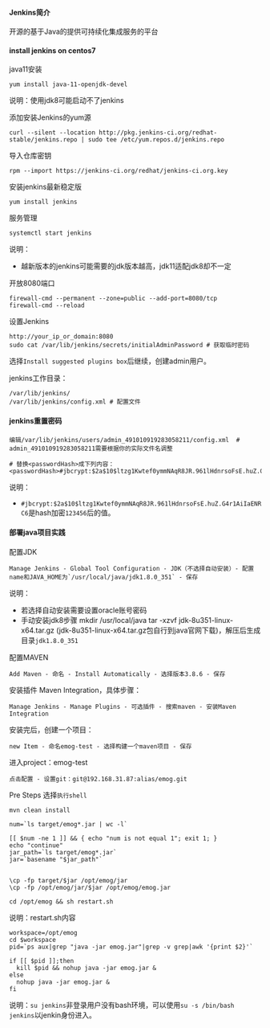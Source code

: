 #### Jenkins简介
开源的基于Java的提供可持续化集成服务的平台

#### install jenkins on centos7
java11安装
```
yum install java-11-openjdk-devel
```
说明：使用jdk8可能启动不了jenkins

添加安装Jenkins的yum源
```
curl --silent --location http://pkg.jenkins-ci.org/redhat-stable/jenkins.repo | sudo tee /etc/yum.repos.d/jenkins.repo
```

导入仓库密钥
```
rpm --import https://jenkins-ci.org/redhat/jenkins-ci.org.key
```

安装jenkins最新稳定版
```
yum install jenkins
```

服务管理
```
systemctl start jenkins
```
说明：
- 越新版本的jenkins可能需要的jdk版本越高，jdk11适配jdk8却不一定

开放8080端口
```
firewall-cmd --permanent --zone=public --add-port=8080/tcp
firewall-cmd --reload
```

设置Jenkins
```
http://your_ip_or_domain:8080
sudo cat /var/lib/jenkins/secrets/initialAdminPassword # 获取临时密码
```

选择`Install suggested plugins box`后继续，创建admin用户。

jenkins工作目录：
```
/var/lib/jenkins/
/var/lib/jenkins/config.xml # 配置文件
```
#### jenkins重置密码
```
编辑/var/lib/jenkins/users/admin_491010919283058211/config.xml  # admin_491010919283058211需要根据你的实际文件名调整

# 替换<passwordHash>成下列内容：
<passwordHash>#jbcrypt:$2a$10$ltzg1Kwtef0ymmNAqR8JR.961lHdnrsoFsE.huZ.G4r1AiIaENRC6</passwordHash>
```
说明：
- `#jbcrypt:$2a$10$ltzg1Kwtef0ymmNAqR8JR.961lHdnrsoFsE.huZ.G4r1AiIaENRC6`是hash加密`123456`后的值。
#### 部署java项目实践
配置JDK
```
Manage Jenkins - Global Tool Configuration - JDK（不选择自动安装）- 配置name和JAVA_HOME为`/usr/local/java/jdk1.8.0_351` - 保存
```
说明：
- 若选择自动安装需要设置oracle账号密码
- 手动安装jdk8步骤
  mkdir /usr/local/java
  tar -xzvf jdk-8u351-linux-x64.tar.gz (jdk-8u351-linux-x64.tar.gz包自行到java官网下载)，解压后生成目录`jdk1.8.0_351`

  
配置MAVEN
```
Add Maven - 命名 - Install Automatically - 选择版本3.8.6 - 保存
```

安装插件 Maven Integration，具体步骤：
```
Manage Jenkins - Manage Plugins - 可选插件 - 搜索maven - 安装Maven Integration
```

安装完后，创建一个项目：
```
new Item - 命名emog-test - 选择构建一个maven项目 - 保存
```

进入project：emog-test
```
点击配置 - 设置git：git@192.168.31.87:alias/emog.git
```

Pre Steps
选择`执行shell`
```
mvn clean install

num=`ls target/emog*.jar | wc -l`

[[ $num -ne 1 ]] && { echo "num is not equal 1"; exit 1; }
echo "continue"
jar_path=`ls target/emog*.jar`
jar=`basename "$jar_path"`


\cp -fp target/$jar /opt/emog/jar
\cp -fp /opt/emog/jar/$jar /opt/emog/emog.jar

cd /opt/emog && sh restart.sh
```
说明：restart.sh内容
```
workspace=/opt/emog
cd $workspace
pid=`ps aux|grep "java -jar emog.jar"|grep -v grep|awk '{print $2}'`

if [[ $pid ]];then
  kill $pid && nohup java -jar emog.jar &
else
  nohup java -jar emog.jar &
fi
```
说明：`su jenkins`非登录用户没有bash环境，可以使用`su -s /bin/bash jenkins`以jenkin身份进入。